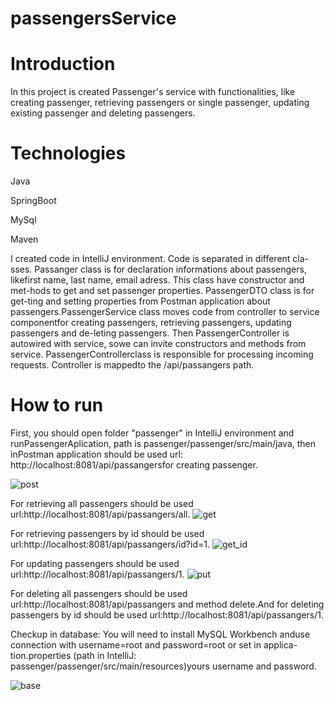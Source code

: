 # passengersService
# Introduction
In this project is created Passenger's service with functionalities, like creating passenger, retrieving passengers or single passenger, updating existing passenger and deleting passengers.

# Technologies
Java

SpringBoot

MySql

Maven

I created code in IntelliJ environment. Code is separated in different cla-sses. Passanger class is for declaration informations about passengers, likefirst name, last name, email adress. This class have constructor and met-hods to get and set passenger properties. PassengerDTO class is for get-ting and setting properties from Postman application about passengers.PassengerService class moves code from controller to service componentfor creating passengers, retrieving passengers, updating passengers and de-leting passengers. Then PassengerController is autowired with service, sowe can invite constructors and methods from service. PassengerControllerclass is responsible for processing incoming requests. Controller is mappedto the /api/passangers path.

# How to run 

First, you should open folder "passenger" in IntelliJ environment and runPassengerAplication, path is passenger/passenger/src/main/java, then inPostman application should be used url: http://localhost:8081/api/passangersfor creating passenger.

![post](https://user-images.githubusercontent.com/85738520/121676253-b4bad800-cab4-11eb-92d3-bb77a1d10fee.jpg)

For retrieving all passengers should be used url:http://localhost:8081/api/passangers/all.
![get](https://user-images.githubusercontent.com/85738520/121676414-e3d14980-cab4-11eb-987c-f117f8c12429.jpg)

For retrieving passengers by id should be used url:http://localhost:8081/api/passangers/id?id=1.
![get_id](https://user-images.githubusercontent.com/85738520/121676463-f5b2ec80-cab4-11eb-8448-184859328b6b.jpg)

For updating passengers should be used url:http://localhost:8081/api/passangers/1.
![put](https://user-images.githubusercontent.com/85738520/121676516-04999f00-cab5-11eb-8d12-3707c431d3b3.jpg)

For deleting all passengers should be used url:http://localhost:8081/api/passangers and method delete.And for deleting passengers by id should be used url:http://localhost:8081/api/passangers/1.

Checkup in database: You will need to install MySQL Workbench anduse connection with username=root and password=root or set in applica-tion.properties (path in IntelliJ: passenger/passenger/src/main/resources)yours username and password.

![base](https://user-images.githubusercontent.com/85738520/121676609-1bd88c80-cab5-11eb-9d5a-9905752927f2.jpg)





